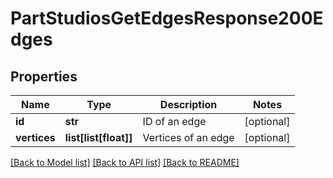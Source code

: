 # PartStudiosGetEdgesResponse200Edges

## Properties
Name | Type | Description | Notes
------------ | ------------- | ------------- | -------------
**id** | **str** | ID of an edge | [optional] 
**vertices** | **list[list[float]]** | Vertices of an edge | [optional] 

[[Back to Model list]](../README.md#documentation-for-models) [[Back to API list]](../README.md#documentation-for-api-endpoints) [[Back to README]](../README.md)


